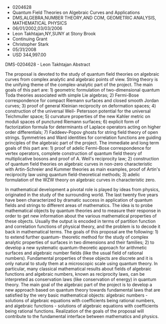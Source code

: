 
* 0204628
* Quantum Field Theories on Algebraic Curves and Applications
* DMS,ALGEBRA,NUMBER THEORY,AND COM, GEOMETRIC ANALYSIS, MATHEMATICAL PHYSICS
* 06/01/2002,03/03/2006
* Leon Takhtajan,NY,SUNY at Stony Brook
* Continuing Grant
* Christopher Stark
* 05/31/2008
* USD 344,997.00

DMS-0204628 - Leon Takhtajan Abstract

The proposal is devoted to the study of quantum field theories on algebraic
curves from complex analytic and algebraic points of view. String theory is the
unifying theme of the complex-analytic part of the project. The main goals of
this part are: 1) geometric formulation of two-dimensional quantum Toda theories
associated with simple Lie algebras; 2) Fermi-Bose correspondence for compact
Riemann surfaces and closed smooth Jordan curves; 3) proof of general Kleinian
reciprocity on deformation spaces; 4) construction of the universal Weil-
Petersson potential for the universal Teichmuller space; 5) curvature properties
of the new Kahler metric on moduli spaces of punctured Riemann surfaces; 6)
explicit form of factorization formula for determinants of Laplace operators
acting on higher order differentials; 7) Faddeev-Popov ghosts for string field
theory of open strings. Symmetries and Ward identities for correlation functions
are guiding principles of the algebraic part of the project. The immediate and
long term goals of this part are: 1) proof of adelic Fermi-Bose correspondence
for vertex operators, complete construction of quantum field theory of
multiplicative bosons and proof of A. Weil's reciprocity law; 2) construction of
quantum field theories on algebraic curves in non-zero characteristic with
Artin-Schreier and Kummer theories as main examples, proof of Artin's
reciprocity law using quantum field-theoretical methods; 3) adelic formulation
of the WZW theory on algebraic curves in characteristic zero.

In mathematical development a pivotal role is played by ideas from physics,
originated in the study of the surrounding world. The last twenty five years
have been characterized by dramatic success in application of quantum fields and
strings to different areas of mathematics. The idea is to probe mathematical
objects by quantum theories and to measure their response in order to get new
information about the various mathematical properties of these objects. Usually
the output is encoded in terms of partition function and correlation functions
of physical theory, and the problem is to decode it back in mathematical terms.
The goals of this proposal are the following: 1) to extend further quantum-
theoretic method for the study of complex analytic properties of surfaces in two
dimensions and their families; 2) to develop a new systematic quantum-theoretic
approach for arithmetic surfaces and algebraic number fields (like the usual
field of rational numbers). Fundamental properties of these objects are discrete
and it is only natural to study them at a microscopic scale using quantum
theory. In particular, many classical mathematical results about fields of
algebraic functions and algebraic numbers, known as reciprocity laws, can be
interpreted as conservation laws (like conservation of energy) in quantum
theory. The main goal of the algebraic part of the project is to develop a new
approach based on quantum theory towards fundamental laws that are satisfied by
the very basic mathematical objects: algebraic numbers - solutions of algebraic
equations with coefficients being rational numbers, and algebraic functions -
solutions of algebraic equations with coefficients being rational functions.
Realization of the goals of the proposal will contribute to the fundamental
interface between mathematics and physics.

